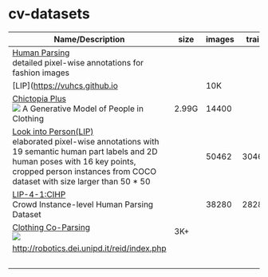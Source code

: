 # cv-datasets

|Name/Description|size|images|train|val|test|Download|
|---|---|---|---|---|---|---|
|[Human Parsing](https://github.com/lemondan/HumanParsing-Dataset)<br>detailed pixel-wise annotations for fashion images||||||[BaiduDisk(kjgk)]( http://pan.baidu.com/s/1qY8bToS)|
|[LIP](https://vuhcs.github.io<br>||10K|||||
|[Chictopia Plus](http://files.is.tue.mpg.de/classner/gp/)<br>![](http://files.is.tue.mpg.de/classner/gp/images/datasets/dataset.png) A Generative Model of People in Clothing|2.99G|14400|||||
|[Look into Person(LIP)](http://47.100.21.47:9999/index.php)<br>elaborated pixel-wise annotations with 19 semantic human part labels and 2D human poses with 16 key points, cropped person instances from COCO dataset with size larger than 50 * 50||50462|30462|10000|10000|[GoogleDrive](https://drive.google.com/drive/folders/0BzvH3bSnp3E9ZW9paE9kdkJtM3M?usp=sharing) [BaiduDisk](http://pan.baidu.com/s/1nvqmZBN)|
|[LIP-4-1:CIHP](https://competitions.codalab.org/competitions/23431)<br>Crowd Instance-level Human Parsing Dataset||38280|28280|5000|5000|[GoogleDrive](https://drive.google.com/drive/folders/0BzvH3bSnp3E9ZW9paE9kdkJtM3M?usp=sharing) [BaiduDisk](http://pan.baidu.com/s/1nvqmZBN)|  
|[Clothing Co-Parsing](https://github.com/bearpaw/clothing-co-parsing)<br>![](http://www.sysu-hcp.net/wp-content/uploads/2016/03/clothing-parsing-success.jpg)|3K+||||||
|http://robotics.dei.unipd.it/reid/index.php<br>|||||||
|<br>|||||||
